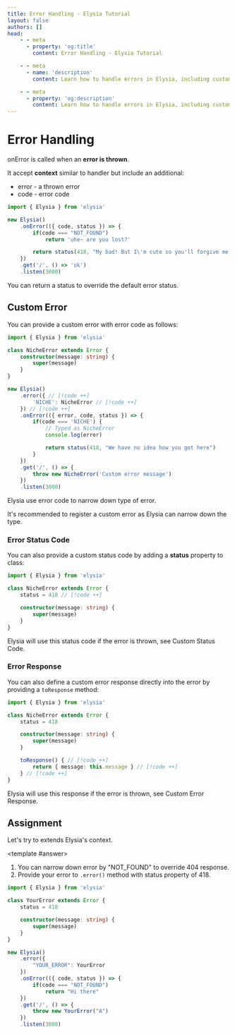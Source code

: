 ```yaml
---
title: Error Handling - Elysia Tutorial
layout: false
authors: []
head:
    - - meta
      - property: 'og:title'
        content: Error Handling - Elysia Tutorial

    - - meta
      - name: 'description'
        content: Learn how to handle errors in Elysia, including custom error handling, error codes, and best practices for managing exceptions in your web applications.

    - - meta
      - property: 'og:description'
        content: Learn how to handle errors in Elysia, including custom error handling, error codes, and best practices for managing exceptions in your web applications.
---
```


<script setup lang="ts">
import { Elysia } from 'elysia'

import Editor from '../../../components/xiao/playground/playground.vue'
import DocLink from '../../../components/xiao/doc-link/doc-link.vue'
import Playground from '../../../components/nearl/playground.vue'

import { code, testcases } from './data'
</script>

<Editor :code="code" :testcases="testcases">

# Error Handling

<DocLink href="/essential/life-cycle#on-error-error-handling">onError</DocLink> is called when an **error is thrown**.

It accept **context** similar to handler but include an additional:
- error - a thrown error
- <DocLink href="/essential/life-cycle#error-code">code</DocLink> - error code

```typescript
import { Elysia } from 'elysia'

new Elysia()
	.onError(({ code, status }) => {
		if(code === "NOT_FOUND")
			return 'uhe~ are you lost?'

		return status(418, "My bad! But I\'m cute so you'll forgive me, right?")
	})
	.get('/', () => 'ok')
	.listen(3000)
```

You can return a <DocLink href="/essential/handler#status">status</DocLink> to override the default error status.

## Custom Error

You can provide a custom error with <DocLink href="/essential/life-cycle#error-code">error code</DocLink> as follows:

```typescript
import { Elysia } from 'elysia'

class NicheError extends Error {
	constructor(message: string) {
		super(message)
	}
}

new Elysia()
	.error({ // [!code ++]
		'NICHE': NicheError // [!code ++]
	}) // [!code ++]
	.onError(({ error, code, status }) => {
		if(code === 'NICHE') {
			// Typed as NicheError
			console.log(error)

			return status(418, "We have no idea how you got here")
		}
	})
	.get('/', () => {
        throw new NicheError('Custom error message')
	})
	.listen(3000)
```

Elysia use <DocLink href="/essential/life-cycle#error-code">error code</DocLink> to narrow down type of error.

It's recommended to register a custom error as Elysia can narrow down the type.

### Error Status Code
You can also provide a custom status code by adding a **status** property to class:

```typescript
import { Elysia } from 'elysia'

class NicheError extends Error {
	status = 418 // [!code ++]

	constructor(message: string) {
		super(message)
	}
}
```

Elysia will use this status code if the error is thrown, see <DocLink href="/error-handling.html#custom-status-code">Custom Status Code</DocLink>.

### Error Response
You can also define a custom error response directly into the error by providing a `toResponse` method:

```typescript
import { Elysia } from 'elysia'

class NicheError extends Error {
	status = 418

	constructor(message: string) {
		super(message)
	}

	toResponse() { // [!code ++]
		return { message: this.message } // [!code ++]
	} // [!code ++]
}
```

Elysia will use this response if the error is thrown, see <DocLink href="/error-handling.html#custom-error-response">Custom Error Response</DocLink>.

## Assignment

Let's try to extends Elysia's context.

<template #answer>
1. You can narrow down error by "NOT_FOUND" to override 404 response.
2. Provide your error to `.error()` method with status property of 418.

```typescript
import { Elysia } from 'elysia'

class YourError extends Error {
	status = 418

	constructor(message: string) {
		super(message)
	}
}

new Elysia()
	.error({
		"YOUR_ERROR": YourError
	})
	.onError(({ code, status }) => {
		if(code === "NOT_FOUND")
			return "Hi there"
	})
	.get('/', () => {
		throw new YourError("A")
	})
	.listen(3000)
```
</template>

</Editor>
